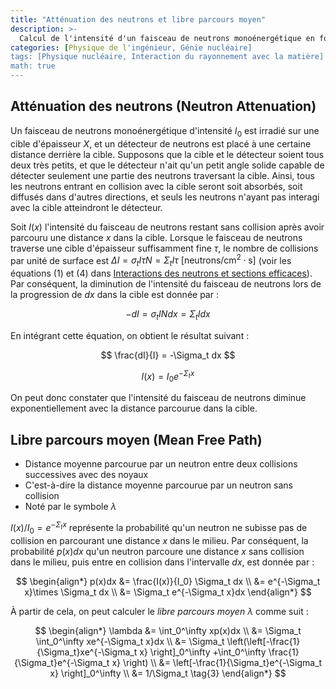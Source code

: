 ```yaml
---
title: "Atténuation des neutrons et libre parcours moyen"
description: >-
  Calcul de l'intensité d'un faisceau de neutrons monoénergétique en fonction de la distance de pénétration dans une cible, et dérivation du libre parcours moyen des neutrons à partir de ces résultats.
categories: [Physique de l'ingénieur, Génie nucléaire]
tags: [Physique nucléaire, Interaction du rayonnement avec la matière]
math: true
---
```


## Atténuation des neutrons (Neutron Attenuation)
Un faisceau de neutrons monoénergétique d'intensité $I_0$ est irradié sur une cible d'épaisseur $X$, et un détecteur de neutrons est placé à une certaine distance derrière la cible. Supposons que la cible et le détecteur soient tous deux très petits, et que le détecteur n'ait qu'un petit angle solide capable de détecter seulement une partie des neutrons traversant la cible. Ainsi, tous les neutrons entrant en collision avec la cible seront soit absorbés, soit diffusés dans d'autres directions, et seuls les neutrons n'ayant pas interagi avec la cible atteindront le détecteur.

Soit $I(x)$ l'intensité du faisceau de neutrons restant sans collision après avoir parcouru une distance $x$ dans la cible. Lorsque le faisceau de neutrons traverse une cible d'épaisseur suffisamment fine $\tau$, le nombre de collisions par unité de surface est $\Delta I = \sigma_t I\tau N = \Sigma_t I\tau \ \text{[neutrons/cm}^2\cdot\text{s]}$ (voir les équations (1) et (4) dans [Interactions des neutrons et sections efficaces](/posts/Neutron-Interactions-and-Cross-sections/#section-efficacecross-section-ou-section-efficace-microscopiquemicroscopic-cross-section)). Par conséquent, la diminution de l'intensité du faisceau de neutrons lors de la progression de $dx$ dans la cible est donnée par :

$$ -dI = \sigma_t IN dx = \Sigma_t I dx \tag{1} $$

En intégrant cette équation, on obtient le résultat suivant :

$$ \frac{dI}{I} = -\Sigma_t dx $$

$$ I(x) = I_0e^{-\Sigma_t x} \tag{2} $$

On peut donc constater que l'intensité du faisceau de neutrons diminue exponentiellement avec la distance parcourue dans la cible.

## Libre parcours moyen (Mean Free Path)
- Distance moyenne parcourue par un neutron entre deux collisions successives avec des noyaux
- C'est-à-dire la distance moyenne parcourue par un neutron sans collision
- Noté par le symbole $\lambda$

$I(x)/I_0=e^{-\Sigma_t x}$ représente la probabilité qu'un neutron ne subisse pas de collision en parcourant une distance $x$ dans le milieu. Par conséquent, la probabilité $p(x)dx$ qu'un neutron parcoure une distance $x$ sans collision dans le milieu, puis entre en collision dans l'intervalle $dx$, est donnée par :

$$ \begin{align*}
p(x)dx &= \frac{I(x)}{I_0} \Sigma_t dx
\\ &= e^{-\Sigma_t x}\times \Sigma_t dx
\\ &= \Sigma_t e^{-\Sigma_t x}dx
\end{align*}
$$

À partir de cela, on peut calculer le *libre parcours moyen* $\lambda$ comme suit :

$$ \begin{align*}
\lambda &= \int_0^\infty xp(x)dx
\\ &= \Sigma_t \int_0^\infty xe^{-\Sigma_t x}dx
\\ &= \Sigma_t \left(\left[-\frac{1}{\Sigma_t}xe^{-\Sigma_t x} \right]_0^\infty +\int_0^\infty \frac{1}{\Sigma_t}e^{-\Sigma_t x} \right)
\\ &= \left[-\frac{1}{\Sigma_t}e^{-\Sigma_t x} \right]_0^\infty
\\ &= 1/\Sigma_t \tag{3}
\end{align*}
$$